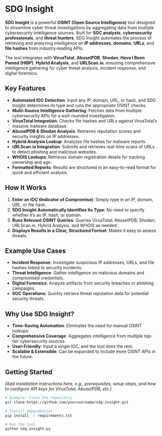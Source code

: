 # SDG Insight

**SDG Insight** is a powerful **OSINT (Open Source Intelligence)** tool designed to streamline cyber threat investigations by aggregating data from multiple cybersecurity intelligence sources. Built for **SOC analysts**, **cybersecurity professionals**, and **threat hunters**, SDG Insight automates the process of retrieving and analyzing intelligence on **IP addresses**, **domains**, **URLs**, and **file hashes** from industry-leading APIs.

The tool integrates with **VirusTotal**, **AbuseIPDB**, **Shodan**, **Have I Been Pwned (HIBP)**, **Hybrid Analysis**, and **URLScan.io**, ensuring comprehensive intelligence gathering for cyber threat analysis, incident response, and digital forensics.

## Key Features

- **Automated IOC Detection**: Input any IP, domain, URL, or hash, and SDG Insight determines its type and runs the appropriate OSINT checks.
- **Multi-Source Intelligence Gathering**: Fetches data from multiple cybersecurity APIs for a well-rounded investigation.
- **VirusTotal Integration**: Checks file hashes and URLs against VirusTotal’s massive malware database.
- **AbuseIPDB & Shodan Analysis**: Retrieves reputation scores and security insights on IP addresses.
- **Hybrid Analysis Lookup**: Analyzes file hashes for malware reports.
- **URLScan.io Integration**: Submits and retrieves real-time scans of URLs to detect phishing and malicious websites.
- **WHOIS Lookups**: Retrieves domain registration details for tracking ownership and age.
- **Formatted Reports**: Results are structured in an easy-to-read format for quick and efficient analysis.

## How It Works

1. **Enter an IOC (Indicator of Compromise)**: Simply type in an IP, domain, URL, or file hash.
2. **SDG Insight Automatically Identifies Its Type**: No need to specify whether it’s an IP, hash, or domain.
3. **Runs Relevant OSINT Queries**: Queries VirusTotal, AbuseIPDB, Shodan, URLScan.io, Hybrid Analysis, and WHOIS as needed.
4. **Displays Results in a Clear, Structured Format**: Makes it easy to assess threats.

## Example Use Cases

- **Incident Response**: Investigate suspicious IP addresses, URLs, and file hashes linked to security incidents.
- **Threat Intelligence**: Gather intelligence on malicious domains and compromised credentials.
- **Digital Forensics**: Analyze artifacts from security breaches or phishing campaigns.
- **SOC Operations**: Quickly retrieve threat reputation data for potential security threats.

## Why Use SDG Insight?

- **Time-Saving Automation**: Eliminates the need for manual OSINT lookups.
- **Comprehensive Coverage**: Aggregates intelligence from multiple top-tier cybersecurity sources.
- **User-Friendly**: Input a single IOC, and the tool does the rest.
- **Scalable & Extensible**: Can be expanded to include more OSINT APIs in the future.

## Getting Started

*(Add installation instructions here, e.g., prerequisites, setup steps, and how to configure API keys for VirusTotal, AbuseIPDB, etc.)*

```bash
# Example: Clone the repository
git clone https://github.com/yourusername/sdg-insight.git

# Install dependencies
pip install -r requirements.txt

# Run the tool
python sdg_insight.py
